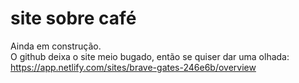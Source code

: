 # site sobre café
Ainda em construção. <br>
O github deixa o site meio bugado, então se quiser dar uma olhada: https://app.netlify.com/sites/brave-gates-246e6b/overview
